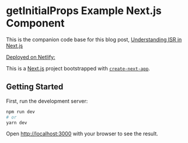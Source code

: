 # getInitialProps Example Next.js Component
This is the companion code base for this blog post, [Understanding ISR in Next.js](https://www.espressocode.tech/blog/isg-nextjs)

[Deployed on Netlify:](https://eclectic-zabaione-3ea2da.netlify.app/)


This is a [Next.js](https://nextjs.org/) project bootstrapped with [`create-next-app`](https://github.com/vercel/next.js/tree/canary/packages/create-next-app).

## Getting Started

First, run the development server:

```bash
npm run dev
# or
yarn dev
```

Open [http://localhost:3000](http://localhost:3000) with your browser to see the result.
